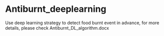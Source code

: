# Antiburnt_deeplearning
 Use deep learning strategy to detect food burnt event in advance, for more details, please check Antiburnt_DL_algorithm.docx
